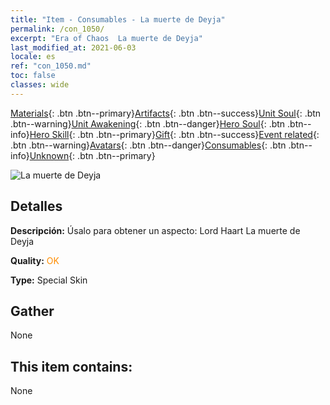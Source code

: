 ```yaml
---
title: "Item - Consumables - La muerte de Deyja"
permalink: /con_1050/
excerpt: "Era of Chaos  La muerte de Deyja"
last_modified_at: 2021-06-03
locale: es
ref: "con_1050.md"
toc: false
classes: wide
---
```

 [Materials](/ItemsES/){: .btn .btn--primary}[Artifacts](/ItemsES/Artifacts/){: .btn .btn--success}[Unit Soul](/ItemsES/UnitSoul/){: .btn .btn--warning}[Unit Awakening](/ItemsES/UnitAwakening/){: .btn .btn--danger}[Hero Soul](/ItemsES/HeroSoul/){: .btn .btn--info}[Hero Skill](/ItemsES/HeroSkill/){: .btn .btn--primary}[Gift](/ItemsES/Gift/){: .btn .btn--success}[Event related](/ItemsES/Events/){: .btn .btn--warning}[Avatars](/ItemsES/Avatars/){: .btn .btn--danger}[Consumables](/ItemsES/Consumables/){: .btn .btn--info}[Unknown](/ItemsES/Unknown/){: .btn .btn--primary}

 ![La muerte de Deyja](/images/h/h_LordHaart4.jpg)

## Detalles
 **Descripción:** Úsalo para obtener un aspecto: Lord Haart La muerte de Deyja

 **Quality:** <span style="color: #FF8C00">OK</span>

 **Type:** Special Skin

## Gather

  None

## This item contains:

  None

